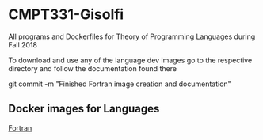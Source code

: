# CMPT331-Gisolfi
All programs and Dockerfiles for Theory of Programming Languages during Fall 2018

To download and use any of the language dev images go to the respective directory and follow the documentation found there


git commit -m "Finished Fortran image creation and documentation"

## Docker images for Languages

[Fortran](https://github.com/dgisolfi/CMPT331-Gisolfi/fortran)